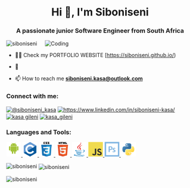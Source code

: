 <h1 align="center">Hi 👋, I'm Siboniseni</h1>
<h3 align="center">A passionate junior Software Engineer from South Africa</h3>
<img align="right" alt="Coding" width="400" src="https://encrypted-tbn0.gstatic.com/images?q=tbn:ANd9GcRr7YJ66omN8HUqcsZCNfSkyBpP3NZgydZ0Gw&usqp=CAU.gif">

<p align="left"> <img src="https://komarev.com/ghpvc/?username=siboniseni&label=Profile%20views&color=0e75b6&style=flat" alt="siboniseni" /> </p>

- 👨‍💻 Check my PORTFOLIO WEBSITE [https://siboniseni.github.io/)

- 🌱 

- 📫 How to reach me **siboniseni.kasa@outlook.com**

<h3 align="left">Connect with me:</h3>
<p align="left">
<a href="https://twitter.com/@siboniseni_kasa" target="blank"><img align="center" src="https://raw.githubusercontent.com/rahuldkjain/github-profile-readme-generator/master/src/images/icons/Social/twitter.svg" alt="@siboniseni_kasa" height="30" width="40" /></a>
<a href="https://linkedin.com/in/https://www.linkedin.com/in/siboniseni-kasa/" target="blank"><img align="center" src="https://raw.githubusercontent.com/rahuldkjain/github-profile-readme-generator/master/src/images/icons/Social/linked-in-alt.svg" alt="https://www.linkedin.com/in/siboniseni-kasa/" height="30" width="40" /></a>
<a href="https://fb.com/kasa gileni" target="blank"><img align="center" src="https://raw.githubusercontent.com/rahuldkjain/github-profile-readme-generator/master/src/images/icons/Social/facebook.svg" alt="kasa gileni" height="30" width="40" /></a>
<a href="https://instagram.com/kasa_gileni" target="blank"><img align="center" src="https://raw.githubusercontent.com/rahuldkjain/github-profile-readme-generator/master/src/images/icons/Social/instagram.svg" alt="kasa_gileni" height="30" width="40" /></a>
</p>

<h3 align="left">Languages and Tools:</h3>
<p align="left"> <a href="https://developer.android.com" target="_blank" rel="noreferrer"> <img src="https://raw.githubusercontent.com/devicons/devicon/master/icons/android/android-original-wordmark.svg" alt="android" width="40" height="40"/> </a> <a href="https://www.cprogramming.com/" target="_blank" rel="noreferrer"> <img src="https://raw.githubusercontent.com/devicons/devicon/master/icons/c/c-original.svg" alt="c" width="40" height="40"/> </a> <a href="https://www.w3schools.com/css/" target="_blank" rel="noreferrer"> <img src="https://raw.githubusercontent.com/devicons/devicon/master/icons/css3/css3-original-wordmark.svg" alt="css3" width="40" height="40"/> </a> <a href="https://www.w3.org/html/" target="_blank" rel="noreferrer"> <img src="https://raw.githubusercontent.com/devicons/devicon/master/icons/html5/html5-original-wordmark.svg" alt="html5" width="40" height="40"/> </a> <a href="https://www.java.com" target="_blank" rel="noreferrer"> <img src="https://raw.githubusercontent.com/devicons/devicon/master/icons/java/java-original.svg" alt="java" width="40" height="40"/> </a> <a href="https://developer.mozilla.org/en-US/docs/Web/JavaScript" target="_blank" rel="noreferrer"> <img src="https://raw.githubusercontent.com/devicons/devicon/master/icons/javascript/javascript-original.svg" alt="javascript" width="40" height="40"/> </a> <a href="https://www.photoshop.com/en" target="_blank" rel="noreferrer"> <img src="https://raw.githubusercontent.com/devicons/devicon/master/icons/photoshop/photoshop-line.svg" alt="photoshop" width="40" height="40"/> </a> <a href="https://www.python.org" target="_blank" rel="noreferrer"> <img src="https://raw.githubusercontent.com/devicons/devicon/master/icons/python/python-original.svg" alt="python" width="40" height="40"/> </a> </p>

<p><img align="left" src="https://github-readme-stats.vercel.app/api/top-langs?username=siboniseni&show_icons=true&locale=en&layout=compact" alt="siboniseni" /></p>

<p>&nbsp;<img align="center" src="https://github-readme-stats.vercel.app/api?username=siboniseni&show_icons=true&locale=en" alt="siboniseni" /></p>

<p><img align="center" src="https://github-readme-streak-stats.herokuapp.com/?user=siboniseni&" alt="siboniseni" /></p>
